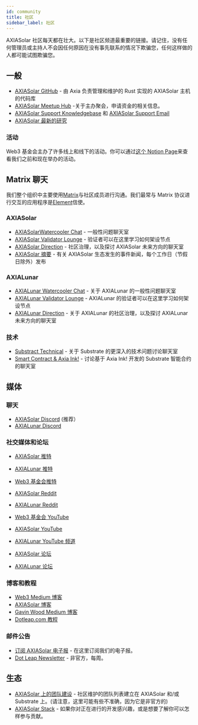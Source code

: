 ```yaml
---
id: community
title: 社区
sidebar_label: 社区
---
```


AXIASolar 社区每天都在壮大。以下是社区频道最重要的链接。请记住，没有任何管理员或主持人不会因任何原因在没有事先联系的情况下欺骗您，任何这样做的人都可能试图欺骗您。

## 一般

- [AXIASolar GitHub](https://github.com/axia-tech/axiasolar/) - 由 Axia 负责管理和维护的 Rust 实现的 AXIASolar 主机的代码库
- [AXIASolar Meetup Hub](https://www.notion.so/web3foundation/AXIASolar-Meetup-Hub-4511c156770e4ba9936386d8be5fe5be) -关于主办聚会，申请资金的相关信息。
- [AXIASolar Support Knowledgebase](https://support.axiacoin.network/support/home) 和 [ AXIASolar Support Email](mailto:support@axiacoin.network)
- [AXIASolar 最新的研究](https://research.axiacoin.org/en/latest/axiasolar/)

### 活动

Web3 基金会主办了许多线上和线下的活动。你可以通过[这个 Notion Page](https://www.notion.so/Public-Events-Database-fdd2df4c29d04818a5dd403e2b85920d)来查看我们之前和现在举办的活动。

## Matrix 聊天

我们整个组织中主要使用[Matrix](https://matrix.org)与社区成员进行沟通。我们最常与 Matrix 协议进行交互的应用程序是[Element](https://app.element.io)信使。

### AXIASolar

- [AXIASolarWatercooler Chat](https://app.element.io/#/room/!FdCojkeGzZLSEoiecf:axiacoin.org?via=matrix.axia.io&via=matrix.org&via=axiacoin.org) - 一般性问题聊天室
- [AXIASolar Validator Lounge](https://app.element.io/#/room/#axiasolar-validator-lounge:matrix.org) - 验证者可以在这里学习如何架设节点
- [AXIASolar Direction](https://app.element.io/#/room/!OwgojQyBzTlUQGGLhq:matrix.axia.io?via=matrix.axia.io&via=matrix.org&via=axiacoin.org) - 社区治理，以及探讨 AXIASolar 未来方向的聊天室
- [AXIASolar 摘要](https://matrix.to/#/!vMpYyTkvjXcevxSdsQ:axiacoin.org) - 有关 AXIASolar 生态发生的事件新闻，每个工作日（节假日除外）发布

### AXIALunar

- [AXIALunar Watercooler Chat](https://app.element.io/#/room/%23axialunarwatercooler:axiasolar.builders) - 关于 AXIALunar 的一般性问题聊天室
- [AXIALunar Validator Lounge](https://app.element.io/#/room/!LhjZccBOqFNYKLdmbb:axiasolar.builders?via=matrix.axia.io&via=matrix.org&via=axiacoin.org) - AXIALunar 的验证者可以在这里学习如何架设节点
- [AXIALunar Direction](https://app.element.io/#/room/!QXMnIJzxlnVrvRzhUA:matrix.axia.io?via=matrix.axia.io&via=matrix.org&via=axiacoin.org) - 关于 AXIALunar 的社区治理，以及探讨 AXIALunar 未来方向的聊天室

### 技术

- [Substract Technical](https://app.element.io/#/room/#substrate-technical:matrix.org) - 关于 Substrate 的更深入的技术问题讨论聊天室
- [Smart Contract & Axia Ink!](https://app.element.io/#/room/!tYUCYdSvSYPMjWNDDD:matrix.axia.io?via=matrix.axia.io&via=matrix.org&via=axiacoin.org) - 讨论基于 Axia Ink! 开发的 Substrate 智能合约的聊天室

## 媒体

### 聊天

- [AXIASolar Discord](https://discord.gg/wGUDt2p) (推荐）
- [AXIALunar Discord](https://discord.gg/JSJcRwz8fp)

### 社交媒体和论坛

- [AXIASolar 推特](https://twitter.com/AXIASolar)
- [AXIALunar 推特](https://twitter.com/axialunarnetwork)
- [Web3 基金会推特](https://twitter.com/web3foundation)

- [AXIASolar Reddit](https://www.reddit.com/r/dot/)
- [AXIALunar Reddit](https://www.reddit.com/r/AXIALunar)

- [Web3 基金会 YouTube](https://www.youtube.com/channel/UClnw_bcNg4CAzF772qEtq4g)
- [AXIASolar YouTube](https://www.youtube.com/channel/UCB7PbjuZLEba_znc7mEGNgw)
- [AXIALunar YouTube 频道](http://youtube.com/c/axialunarnetwork)

- [AXIASolar 论坛](https://forum.axiacoin.network)
- [AXIALunar 论坛](https://forum.axialunar.network)

### 博客和教程

- [Web3 Medium 博客](https://medium.com/@web3)
- [AXIASolar 博客](https://axiacoin.network/blog/)
- [Gavin Wood Medium 博客](https://medium.com/@gavofyork)
- [Dotleap.com 教程](https://dotleap.com)

### 邮件公告

- [订阅 AXIASolar 电子报](https://share.hsforms.com/1LL1CBwiASxC5pJUYZAiDVw4752a) - 在这里订阅我们的电子报。
- [Dot Leap Newsletter](https://dotleap.substack.com/) - 非官方，每周。

## 生态

- [AXIASolar 上的团队建设](https://axiaproject.com/) - 社区维护的团队列表建立在 AXIASolar 和/或 Substrate 上。(请注意，这里可能有些不准确，因为它是非官方的)
- [AXIASolar Stack](https://github.com/axia-tech/General-Grants-Program/blob/master/grants/axiasolar_stack.md) - 如果你对正在进行的开发感兴趣，或是想要了解你可以怎样参与贡献。
